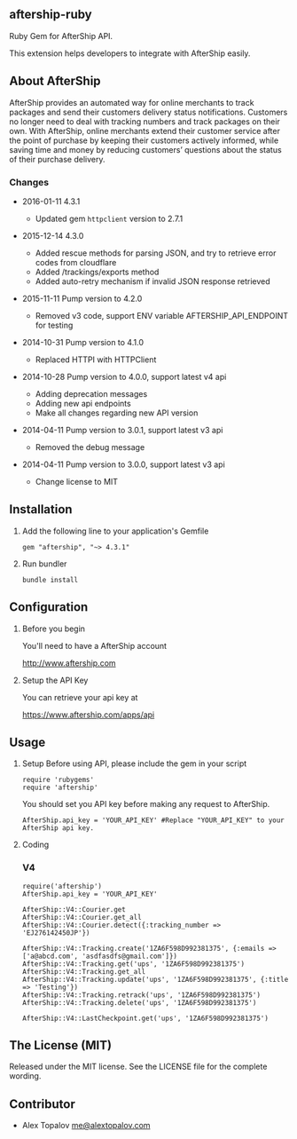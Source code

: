 ## aftership-ruby

Ruby Gem for AfterShip API.

This extension helps developers to integrate with AfterShip easily.

## About AfterShip

AfterShip provides an automated way for online merchants to track packages and send their customers delivery status notifications. Customers no longer need to deal with tracking numbers and track packages on their own. With AfterShip, online merchants extend their customer service after the point of purchase by keeping their customers actively informed, while saving time and money by reducing customers’ questions about the status of their purchase delivery.

### Changes
* 2016-01-11 4.3.1
  - Updated gem `httpclient` version to 2.7.1

* 2015-12-14 4.3.0
  - Added rescue methods for parsing JSON, and try to retrieve error codes from cloudflare
  - Added /trackings/exports method
  - Added auto-retry mechanism if invalid JSON response retrieved
  
* 2015-11-11 Pump version to 4.2.0
  - Removed v3 code, support ENV variable AFTERSHIP_API_ENDPOINT for testing

* 2014-10-31 Pump version to 4.1.0
  - Replaced HTTPI with HTTPClient

* 2014-10-28 Pump version to 4.0.0, support latest v4 api
  - Adding deprecation messages
  - Adding new api endpoints
  - Make all changes regarding new API version

* 2014-04-11 Pump version to 3.0.1, support latest v3 api
  - Removed the debug message

* 2014-04-11 Pump version to 3.0.0, support latest v3 api
  - Change license to MIT


## Installation

1. Add the following line to your application's Gemfile

    ```
    gem "aftership", "~> 4.3.1"
    ```

2. Run bundler

    ```
    bundle install
    ```

## Configuration

1. Before you begin

    You'll need to have a AfterShip account

    http://www.aftership.com


2. Setup the API Key

    You can retrieve your api key at

    https://www.aftership.com/apps/api

## Usage

1. Setup
    Before using API, please include the gem in your script

	```
	require 'rubygems'
	require 'aftership'
	```

    You should set you API key before making any request to AfterShip.

	```
	AfterShip.api_key = 'YOUR_API_KEY' #Replace "YOUR_API_KEY" to your AfterShip api key.
	```


2. Coding


	### V4
	```
 	require('aftership')
    AfterShip.api_key = 'YOUR_API_KEY'

    AfterShip::V4::Courier.get
    AfterShip::V4::Courier.get_all
    AfterShip::V4::Courier.detect({:tracking_number => 'EJ276142450JP'})

    AfterShip::V4::Tracking.create('1ZA6F598D992381375', {:emails => ['a@abcd.com', 'asdfasdfs@gmail.com']})
    AfterShip::V4::Tracking.get('ups', '1ZA6F598D992381375')
    AfterShip::V4::Tracking.get_all
    AfterShip::V4::Tracking.update('ups', '1ZA6F598D992381375', {:title => 'Testing'})
    AfterShip::V4::Tracking.retrack('ups', '1ZA6F598D992381375')
    AfterShip::V4::Tracking.delete('ups', '1ZA6F598D992381375')

    AfterShip::V4::LastCheckpoint.get('ups', '1ZA6F598D992381375')
	```

## The License (MIT)

Released under the MIT license. See the LICENSE file for the complete wording.


## Contributor

- Alex Topalov <me@alextopalov.com>

